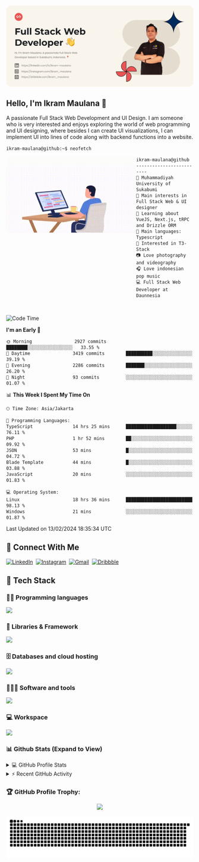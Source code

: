 ![IkramBanner](ikrambanner.webp)

## Hello, I'm Ikram Maulana 👋

A passionate Full Stack Web Development and UI Design. I am someone who is very interested and enjoys exploring the world of web programming and UI designing, where besides I can create UI visualizations, I can implement UI into lines of code along with backend functions into a website.

```console
ikram-maulana@github:~$ neofetch
```

<img align="left" src="code.gif" alt="Ikram Maulana GIF" width="350" height="204" style="border-radius: 6px; overflow: hidden;" />

```
ikram-maulana@github
-------------------------
🏫 Muhammadiyah University of Sukabumi
🔎 Main interests in Full Stack Web & UI designer
🌱 Learning about VueJS, Next.js, tRPC and Drizzle ORM
🌟 Main languages: Typescript
🚩 Interested in T3-Stack
📷 Love photography and videography
🎧 Love indonesian pop music
💻 Full Stack Web Developer at Daunnesia
```

<br>

<!--START_SECTION:waka-->
![Code Time](http://img.shields.io/badge/Code%20Time-1%2C603%20hrs%2036%20mins-blue)

**I'm an Early 🐤** 

```text
🌞 Morning                2927 commits        ████████░░░░░░░░░░░░░░░░░   33.55 % 
🌆 Daytime                3419 commits        ██████████░░░░░░░░░░░░░░░   39.19 % 
🌃 Evening                2286 commits        ███████░░░░░░░░░░░░░░░░░░   26.20 % 
🌙 Night                  93 commits          ░░░░░░░░░░░░░░░░░░░░░░░░░   01.07 % 
```


📊 **This Week I Spent My Time On** 

```text
🕑︎ Time Zone: Asia/Jakarta

💬 Programming Languages: 
TypeScript               14 hrs 25 mins      ███████████████████░░░░░░   76.11 % 
PHP                      1 hr 52 mins        ██░░░░░░░░░░░░░░░░░░░░░░░   09.92 % 
JSON                     53 mins             █░░░░░░░░░░░░░░░░░░░░░░░░   04.72 % 
Blade Template           44 mins             █░░░░░░░░░░░░░░░░░░░░░░░░   03.88 % 
JavaScript               20 mins             ░░░░░░░░░░░░░░░░░░░░░░░░░   01.83 % 

💻 Operating System: 
Linux                    18 hrs 36 mins      █████████████████████████   98.13 % 
Windows                  21 mins             ░░░░░░░░░░░░░░░░░░░░░░░░░   01.87 % 
```


 Last Updated on 13/02/2024 18:35:34 UTC
<!--END_SECTION:waka-->

## 🔗 Connect With Me

[![LinkedIn](https://img.shields.io/badge/linkedin-%230e76a8.svg?style=for-the-badge&logo=linkedin&logoColor=white)](https://links.ikrammaulana.my.id/linkedin)&nbsp;
[![Instagram](https://img.shields.io/badge/Instagram-%23e4405f.svg?style=for-the-badge&logo=Instagram&logoColor=white)](https://links.ikrammaulana.my.id/instagram)&nbsp;
[![Gmail](https://img.shields.io/badge/Gmail-808080?style=for-the-badge&logo=gmail&logoColor=white)](mailto:hey@ikrammaulana.my.id)&nbsp;
[![Dribbble](https://img.shields.io/badge/Dribbble-EA4C89?style=for-the-badge&logo=dribbble&logoColor=white)](https://links.ikrammaulana.my.id/dribbble)&nbsp;

## 🔧 Tech Stack

### 👨‍💻 Programming languages

<a href="https://skillicons.dev">
<img src="https://skillicons.dev/icons?i=html,css,sass,js,ts,php,py" />
</a>

### 🧩 Libraries & Framework

<a href="https://skillicons.dev">
<img src="https://skillicons.dev/icons?i=react,next,vue,nuxt,laravel,express,astro,solidjs,flask,tailwind,bootstrap,vite,nodejs,bun" />
</a>

### 🗄️ Databases and cloud hosting

<a href="https://skillicons.dev">
<img src="https://skillicons.dev/icons?i=postgresql,mysql,redis,sqlite,planetscale,prisma,netlify,vercel,cloudflare,sentry" />
</a>

### 🧑🏻‍💻 Software and tools

<a href="https://skillicons.dev">
<img src="https://skillicons.dev/icons?i=git,github,postman,vscode,figma&perline=11" />
</a>

### 💻 Workspace

<a href="https://skillicons.dev">
<img src="https://skillicons.dev/icons?i=linux&perline=11" />
</a>

### 📊 Github Stats (Expand to View)

<details>
  <summary>💻 GitHub Profile Stats</summary>
  <br/>
    <img width="100%" src="https://github-readme-streak-stats.herokuapp.com?user=ikram-maulana&theme=algolia&date_format=M%20j%5B%2C%20Y%5D&hide_border=true">
    <div align="center">
  <a href="https://github.com/ikram-maulana">
    <img height="180em" src="https://github-readme-stats-eight-theta.vercel.app/api?username=ikram-maulana&show_icons=true&theme=algolia&include_all_commits=true&count_private=true&hide_border=true"/>
    <img height="180em" src="https://github-readme-stats-eight-theta.vercel.app/api/top-langs/?username=ikram-maulana&layout=compact&langs_count=8&theme=algolia&hide_border=true"/>
  </a>
</div>
</details>

<!-- https://github.com/jamesgeorge007/github-activity-readme -->
<details>
  <summary>⚡ Recent GitHub Activity</summary>
  <br/>

![Ikram Maulana's GitHub activity graph](https://github-readme-activity-graph.vercel.app/graph?username=ikram-maulana&theme=react-dark)

</details>

### 🏆 GitHub Profile Trophy:

<p align="center">
<a href="https://github.com/ryo-ma/github-profile-trophy">
  <img width=800 src="https://github-profile-trophy.vercel.app/?username=ikram-maulana&column=8&theme=algolia&no-frame=true&no-bg=true"/>
</a>
</p>

![snake gif](https://github.com/ikram-maulana/ikram-maulana/blob/output/github-snake.svg)
